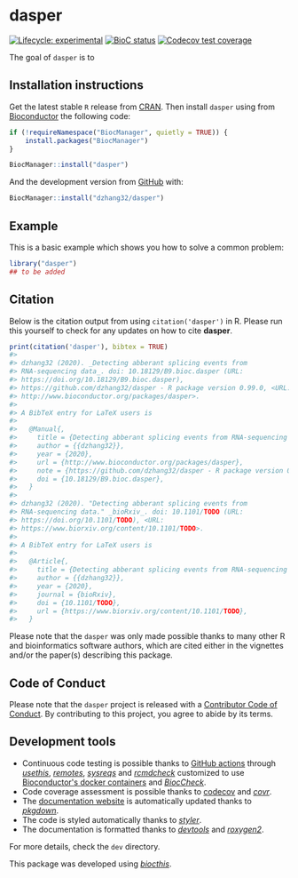 
<!-- README.md is generated from README.Rmd. Please edit that file -->
dasper
======

<!-- badges: start -->
[![Lifecycle: experimental](https://img.shields.io/badge/lifecycle-experimental-orange.svg)](https://www.tidyverse.org/lifecycle/#experimental) [![BioC status](http://www.bioconductor.org/shields/build/release/bioc/dasper.svg)](https://bioconductor.org/checkResults/release/bioc-LATEST/dasper) [![Codecov test coverage](https://codecov.io/gh/dzhang32/dasper/branch/master/graph/badge.svg)](https://codecov.io/gh/dzhang32/dasper?branch=master) <!-- badges: end -->

The goal of `dasper` is to

Installation instructions
-------------------------

Get the latest stable `R` release from [CRAN](http://cran.r-project.org/). Then install `dasper` using from [Bioconductor](http://bioconductor.org/) the following code:

``` r
if (!requireNamespace("BiocManager", quietly = TRUE)) {
    install.packages("BiocManager")
}

BiocManager::install("dasper")
```

And the development version from [GitHub](https://github.com/) with:

``` r
BiocManager::install("dzhang32/dasper")
```

Example
-------

This is a basic example which shows you how to solve a common problem:

``` r
library("dasper")
## to be added
```

Citation
--------

Below is the citation output from using `citation('dasper')` in R. Please run this yourself to check for any updates on how to cite **dasper**.

``` r
print(citation('dasper'), bibtex = TRUE)
#> 
#> dzhang32 (2020). _Detecting abberant splicing events from
#> RNA-sequencing data_. doi: 10.18129/B9.bioc.dasper (URL:
#> https://doi.org/10.18129/B9.bioc.dasper),
#> https://github.com/dzhang32/dasper - R package version 0.99.0, <URL:
#> http://www.bioconductor.org/packages/dasper>.
#> 
#> A BibTeX entry for LaTeX users is
#> 
#>   @Manual{,
#>     title = {Detecting abberant splicing events from RNA-sequencing data},
#>     author = {{dzhang32}},
#>     year = {2020},
#>     url = {http://www.bioconductor.org/packages/dasper},
#>     note = {https://github.com/dzhang32/dasper - R package version 0.99.0},
#>     doi = {10.18129/B9.bioc.dasper},
#>   }
#> 
#> dzhang32 (2020). "Detecting abberant splicing events from
#> RNA-sequencing data." _bioRxiv_. doi: 10.1101/TODO (URL:
#> https://doi.org/10.1101/TODO), <URL:
#> https://www.biorxiv.org/content/10.1101/TODO>.
#> 
#> A BibTeX entry for LaTeX users is
#> 
#>   @Article{,
#>     title = {Detecting abberant splicing events from RNA-sequencing data},
#>     author = {{dzhang32}},
#>     year = {2020},
#>     journal = {bioRxiv},
#>     doi = {10.1101/TODO},
#>     url = {https://www.biorxiv.org/content/10.1101/TODO},
#>   }
```

Please note that the `dasper` was only made possible thanks to many other R and bioinformatics software authors, which are cited either in the vignettes and/or the paper(s) describing this package.

Code of Conduct
---------------

Please note that the `dasper` project is released with a [Contributor Code of Conduct](https://contributor-covenant.org/version/2/0/CODE_OF_CONDUCT.html). By contributing to this project, you agree to abide by its terms.

Development tools
-----------------

-   Continuous code testing is possible thanks to [GitHub actions](https://www.tidyverse.org/blog/2020/04/usethis-1-6-0/) through *[usethis](https://CRAN.R-project.org/package=usethis)*, *[remotes](https://CRAN.R-project.org/package=remotes)*, *[sysreqs](https://github.com/r-hub/sysreqs)* and *[rcmdcheck](https://CRAN.R-project.org/package=rcmdcheck)* customized to use [Bioconductor's docker containers](https://www.bioconductor.org/help/docker/) and *[BiocCheck](https://bioconductor.org/packages/3.9/BiocCheck)*.
-   Code coverage assessment is possible thanks to [codecov](https://codecov.io/gh) and *[covr](https://CRAN.R-project.org/package=covr)*.
-   The [documentation website](http://dzhang32.github.io/dasper) is automatically updated thanks to *[pkgdown](https://CRAN.R-project.org/package=pkgdown)*.
-   The code is styled automatically thanks to *[styler](https://CRAN.R-project.org/package=styler)*.
-   The documentation is formatted thanks to *[devtools](https://CRAN.R-project.org/package=devtools)* and *[roxygen2](https://CRAN.R-project.org/package=roxygen2)*.

For more details, check the `dev` directory.

This package was developed using *[biocthis](https://github.com/lcolladotor/biocthis)*.
